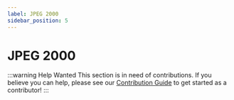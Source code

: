 ```yaml
---
label: JPEG 2000
sidebar_position: 5
---
```


# JPEG 2000

:::warning Help Wanted
This section is in need of contributions. If you believe you can help, please see our [Contribution Guide](../contribution-guide.md) to get started as a contributor!
:::

